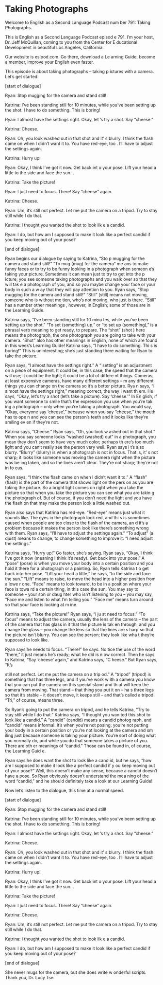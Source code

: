 # Taking Photographs

Welcome to English as a Second Language Podcast num ber 791: Taking Photographs.

This is English as a Second Language Podcast episod e 791.  I’m your host, Dr. Jeff McQuillan, coming to you from the Center for E ducational Development in beautiful Los Angeles, California.

Our website is eslpod.com.  Go there, download a Le arning Guide, become a member, improve your English even faster.

This episode is about taking photographs – taking p ictures with a camera.  Let’s get started.

[start of dialogue]

Ryan:  Stop mugging for the camera and stand still!

Katrina:  I’ve been standing still for 10 minutes, while you’ve been setting up the shot.  I have to do something.  This is boring!

Ryan:  I almost have the settings right.  Okay, let ’s try a shot.  Say “cheese.”

Katrina:  Cheese.

Ryan:  Oh, you look washed out in that shot and it’ s blurry.  I think the flash came on when I didn’t want it to.  You have red-eye, too .  I’ll have to adjust the settings again.

Katrina:  Hurry up!

Ryan:  Okay, I think I’ve got it now.  Get back int o your pose.  Lift your head a little to the side and face the sun…

Katrina:  Take the picture!

Ryan:  I just need to focus.  There!  Say “cheese” again.

Katrina:  Cheese.

Ryan:  Um, it’s still not perfect.  Let me put the camera on a tripod.  Try to stay still while I do that.

Katrina:  I thought you wanted the shot to look lik e a candid.

Ryan:  I do, but how am I supposed to make it look like a perfect candid if you keep moving out of your pose?

[end of dialogue]

Ryan begins our dialogue by saying to Katrina, “Sto p mugging for the camera and stand still!”  “To mug (mug) for the camera” me ans to make funny faces or to try to be funny looking in a photograph when someon e’s taking your picture. Sometimes it can mean just to try to get into the p icture; you see someone taking photographs and you walk over so that they will tak e a photograph of you, and so you maybe change your face or your body in such a w ay that they will pay attention to you.  Ryan says, “Stop mugging for the  camera and stand still!”  “Still” (still) means not moving, someone who is without mo tion, who’s not moving, who just is there.  “Still” has a number other meanings , however, in English; some of those are in the Learning Guide.

Katrina says, “I’ve been standing still for 10 minu tes, while you’ve been setting up the shot.”  “To set (something) up,” or “to set up (something),” is a phrasal verb meaning to get ready, to prepare.  The “shot” (shot ) here means the photograph, the one photograph you are going to take with your camera.  “Shot” also has other meanings in English, none of which are found in this week’s Learning Guide!  Katrina says, “I have to do something.  Thi s is boring!”  This is uninteresting; she’s just standing there waiting for Ryan to take the picture.

Ryan says, “I almost have the settings right.”  A “ setting” is an adjustment on a piece of equipment.  It could be, in this case, the  speed that the camera will use; it could be the light; it could be a lot of differe nt things.  Cameras, at least expensive cameras, have many different settings – m any different things you can change on the camera so it’s a better picture.  Rya n says, “I almost have the settings right,” meaning correct, the way I want th em.  He says, “Okay, let’s try a shot (let’s take a picture).  Say ‘cheese.’”  In En glish, if you want someone to smile that’s the expression you use when you’re tak ing a photograph – only when you’re taking a photograph.  You would say, “Okay, everyone say ‘cheese’,” because when you say “cheese,” the mouth has to ope n and you can see the person’s teeth and it looks like they’re smiling ev en if they’re not.

Katrina says, “Cheese.”  Ryan says, “Oh, you look w ashed out in that shot.” When you say someone looks “washed (washed) out” in  a photograph, you mean they don’t seem to have very much color; perhaps th ere’s too much light and you can’t really see the person very well.  Ryan says i t’s also blurry.  “Blurry” (blurry) is when a photograph is not in focus.  That is, it’ s not sharp; it looks like someone was moving the camera right when the picture was be ing taken, and so the lines aren’t clear.  They’re not sharp; they’re not in fo cus.

Ryan says, “I think the flash came on when I didn’t  want it to.”  A “flash” (flash) is the part of the camera that shows light on the pers on as you are taking the picture.  So a bright light comes on right when you  take the picture so that when you take the picture you can see what you are takin g the photograph of.  But of course, if you don’t need the light and you have the flash on that may make the person look a little washed out.

Ryan also says that Katrina has red-eye.  “Red-eye”  means just what it sounds like.  The eyes in the photograph look red, and thi s is sometimes caused when people are too close to the flash of the camera, an d it’s a problem because it makes the person look like there’s something wrong with them.  Ryan says, “I’ll have to adjust the settings again.”  “To adjust” (a djust) means to change, to change something to improve it: “I need adjust the settings.”

Katrina says, “Hurry up!”  Go faster, she’s saying.   Ryan says, “Okay, I think I’ve got it now (meaning I think it’s ready).  Get back into your pose.”  A “pose” (pose) is when you move your body into a certain position and you hold it there for a photograph or a painting.  So, Ryan tells Katrina t o get back into her pose.  “Lift your head a little,” he says, “to the side and face  the sun.”  “Lift” means to raise, to move the head into a higher position from a lowe r one.  “Face” means to look toward, to be in a position where your face is towa rd a certain thing, in this case the sun.  You may say to someone – your son or daug hter who isn’t listening to you – you may say, “Face me and listen to what I’m telling you.”  “Face me” means turn around so that your face is looking at m ine.

Katrina says, “Take the picture!”  Ryan says, “I ju st need to focus.”  “To focus” means to adjust the camera, usually the lens of the  camera – the part of the camera that has glass in it that the picture is tak en through, and you change the glass – you change the lens so that the lines are s harp so that the picture isn’t blurry.  You can see the person; they look like wha t they’re supposed to look like.

Ryan says he needs to focus.  “There!” he says.  No tice the use of the word “there,” it just means he’s ready; what he did is n ow correct.  Then he says to Katrina, “Say ‘cheese’ again,” and Katrina says, “C heese.”  But Ryan says, “It’s

still not perfect.  Let me put the camera on a trip od.”  A “tripod” (tripod) is something that has three legs, and if you’ve work w ith a camera you know that you can put the camera on this special stand and th at will keep the camera from moving.  That stand – that thing you put it on – ha s three legs so that it’s stable – it doesn’t move, it keeps still – and that’s called  a tripod.  “Tri,” of course, means three.

So Ryan’s going to put the camera on tripod, and he  tells Katrina, “Try to stay still while I do that.”  Katrina says, “I thought you wan ted this shot to look like a candid.”  A “candid” (candid) means a candid photog raph, and “candid” means informal.  It’s when you’re not posing; you’re not putting your body in a certain position or you’re not looking at the camera and sm iling just because someone is taking your picture.  You’re sort of doing what you  normally do, and while you do that someone takes a picture of you.  There are oth er meanings of “candid.” Those can be found in, of course, the Learning Guid e.

Ryan says he does want the shot to look like a cand id, but he says, “how am I supposed to make it look like a perfect candid if y ou keep moving out of your pose?”  Well, this doesn’t make any sense, because a candid doesn’t have a pose.  So Ryan obviously doesn’t understand the mea ning of the word “candid,” and he should definitely take a look at our Learning Guide!

Now let’s listen to the dialogue, this time at a normal speed.

[start of dialogue]

Ryan:  Stop mugging for the camera and stand still!

Katrina:  I’ve been standing still for 10 minutes, while you’ve been setting up the shot.  I have to do something.  This is boring!

Ryan:  I almost have the settings right.  Okay, let ’s try a shot.  Say “cheese.”

Katrina:  Cheese.

Ryan:  Oh, you look washed out in that shot and it’ s blurry.  I think the flash came on when I didn’t want it to.  You have red-eye, too .  I’ll have to adjust the settings again.

Katrina:  Hurry up!

Ryan:  Okay, I think I’ve got it now.  Get back int o your pose.  Lift your head a little to the side and face the sun…

Katrina:  Take the picture!

Ryan:  I just need to focus.  There!  Say “cheese” again.

Katrina:  Cheese.

Ryan:  Um, it’s still not perfect.  Let me put the camera on a tripod.  Try to stay still while I do that.

Katrina:  I thought you wanted the shot to look lik e a candid.

Ryan:  I do, but how am I supposed to make it look like a perfect candid if you keep moving out of your pose?

[end of dialogue]

She never mugs for the camera, but she does write w onderful scripts.  Thank you, Dr. Lucy Tse.





